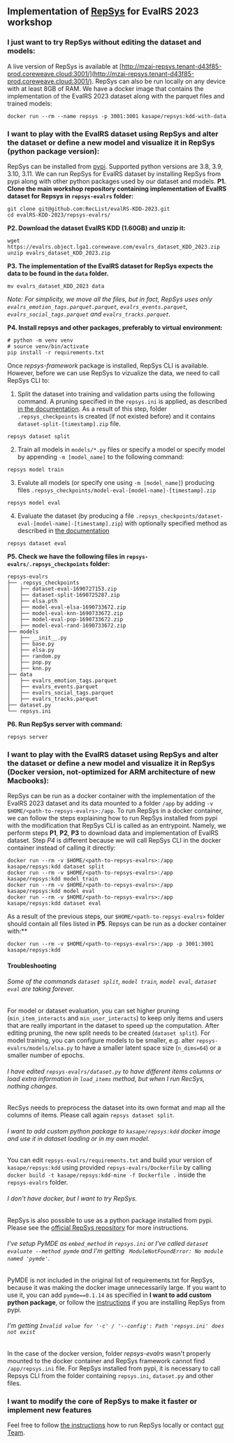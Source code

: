 ## Implementation of [RepSys](https://github.com/cowjen01/repsys/) for EvalRS 2023 workshop

### I just want to try RepSys without editing the dataset and models:

A live version of RepSys is available at [http://mzai-repsys.tenant-d43f85-prod.coreweave.cloud:3001/](http://mzai-repsys.tenant-d43f85-prod.coreweave.cloud:3001/). RepSys can also be run locally on any device with at least 8GB of RAM. We have a docker image that contains the implementation of the EvalRS 2023 dataset along with the parquet files and trained models:
```
docker run --rm --name repsys -p 3001:3001 kasape/repsys:kdd-with-data
```

### I want to play with the EvalRS dataset using RepSys and alter the dataset or define a new model and visualize it in RepSys (python package version):

RepSys can be installed from [pypi](https://pypi.org/project/repsys-framework/). Supported python versions are 3.8, 3.9, 3.10, 3.11. We can run RepSys for EvalRS dataset by installing RepSys from pypi along with other python packages used by our dataset and models.
**P1. Clone the main workshop repository containing implementation of EvalRS dataset for Repsys in `repsys-evalrs` folder:**
```
git clone git@github.com:RecList/evalRS-KDD-2023.git
cd evalRS-KDD-2023/repsys-evalrs/
```
**P2. Download the dataset EvalRS KDD (1.60GB) and unzip it:**
```
wget https://evalrs.object.lga1.coreweave.com/evalrs_dataset_KDD_2023.zip
unzip evalrs_dataset_KDD_2023.zip 
```
**P3. The implementation of the EvalRS dataset for RepSys expects the data to be found in the `data` folder.**
```
mv evalrs_dataset_KDD_2023 data
```
*Note: For simplicity, we move all the files, but in fact, RepSys uses only `evalrs_emotion_tags.parquet.parquet`, `evalrs_events.parquet`, `evalrs_social_tags.parquet` and `evalrs_tracks.parquet`.*

**P4. Install repsys and other packages, preferably to virtual environment:**
```
# python -m venv venv 
# source venv/bin/activate
pip install -r requirements.txt
```
Once *repsys-framework* package is installed, RepSys CLI is available. However, before we can use RepSys to vizualize the data, we need to call RepSys CLI to: 
1. Split the dataset into training and validation parts using the following command. A pruning specified in the `repsys.ini` is applied, as described [in the documentation](https://github.com/cowjen01/repsys/tree/master#repsysini). As a result of this step, folder `.repsys_checkpoints` is created (if not existed before) and it contains `dataset-split-[timestamp].zip` file. 
```
repsys dataset split
```

2. Train all models in `models/*.py` files or specify a model or specify model by appending `-m [model_name]` to the following command:

```
repsys model train
```

3. Evalute all models (or specify one using `-m [model_name]`) producing files `.repsys_checkpoints/model-eval-[model-name]-[timestamp].zip`
```
repsys model eval
```

4. Evaluate the dataset (by producing a file `.repsys_checkpoints/dataset-eval-[model-name]-[timestamp].zip`) with optionally specified method as described in [the documentation](https://github.com/cowjen01/repsys/#evaluating-the-dataset)
```
repsys dataset eval
```

**P5. Check we have the following files in `repsys-evalrs/.repsys_checkpoints` folder:**
```
repsys-evalrs
├── .repsys_checkpoints
│   ├── dataset-eval-1690727153.zip
│   ├── dataset-split-1690725287.zip
│   ├── elsa.pth
│   ├── model-eval-elsa-1690733672.zip
│   ├── model-eval-knn-1690733672.zip
│   ├── model-eval-pop-1690733672.zip
│   ├── model-eval-rand-1690733672.zip
├── models
│   ├── __init__.py
│   ├── base.py
│   ├── elsa.py
│   ├── random.py
│   ├── pop.py
│   ├── knn.py
├── data
│   ├── evalrs_emotion_tags.parquet
│   ├── evalrs_events.parquet
│   ├── evalrs_social_tags.parquet
│   ├── evalrs_tracks.parquet
├── dataset.py
└── repsys.ini
```
**P6. Run RepSys server with command:**
```
repsys server
```

### I want to play with the EvalRS dataset using RepSys and alter the dataset or define a new model and visualize it in RepSys (Docker version, not-optimized for ARM architecture of new Macbooks):

RepSys can be run as a docker container with the implementation of the EvalRS 2023 dataset and its data mounted to a folder `/app` by adding `-v $HOME/<path-to-repsys-evalrs>:/app`. To run RepSys in a docker container, we can follow the steps explaining how to run RepSys installed from pypi with the modification that RepSys CLI is called as an entrypoint. Namely, we perform steps **P1**, **P2**, **P3** to download data and implementation of EvalRS dataset. Step *P4* is different because we will call RepSys CLI in the docker container instead of calling it directly:
```
docker run --rm -v $HOME/<path-to-repsys-evalrs>:/app kasape/repsys:kdd dataset split
docker run --rm -v $HOME/<path-to-repsys-evalrs>:/app kasape/repsys:kdd model train
docker run --rm -v $HOME/<path-to-repsys-evalrs>:/app kasape/repsys:kdd model eval
docker run --rm -v $HOME/<path-to-repsys-evalrs>:/app kasape/repsys:kdd dataset eval
```
As a result of the previous steps, our `$HOME/<path-to-repsys-evalrs>` folder should contain all files listed in **P5**. Repsys can be run as a docker container with:**
```
docker run --rm -v $HOME/<path-to-repsys-evalrs>:/app -p 3001:3001 kasape/repsys:kdd
```

#### Troubleshooting

###### Some of the commands `dataset split`, `model train`, `model eval`, `dataset eval` are taking forever.

For model or dataset evaluation, you can set higher pruning (`min_item_interacts` and `min_user_interacts`) to keep only items and users that are really important in the dataset to speed up the computation. After editing pruning, the new split needs to be created (`dataset split`). For model training, you can configure models to be smaller, e.g. alter `repsys-evalrs/models/elsa.py` to have a smaller latent space size (`n_dims=64`) or a smaller number of epochs.

###### I have edited `repsys-evalrs/dataset.py` to have different items columns or load extra information in `load_items` method, but when I run RecSys, nothing changes.

RecSys needs to preprocess the dataset into its own format and map all the columns of items. Please call again `repsys dataset split`.

###### I want to add custom python package to `kasape/repsys:kdd` docker image and use it in dataset loading or in my own model.

You can edit `repsys-evalrs/requirements.txt` and build your version of `kasape/repsys:kdd` using provided `repsys-evalrs/Dockerfile` by calling `docker build -t kasape/repsys:kdd-mine -f Dockerfile .` inside the `repsys-evalrs` folder.

###### I don't have docker, but I want to try RepSys.

RepSys is also possible to use as a python package installed from pypi. Please see the [official RepSys repository](https://github.com/cowjen01/repsys/) for more instructions.

###### I've setup PyMDE as `embed_method` in `repsys.ini` or I've called `dataset evaluate --method pymde` and I'm getting ` ModuleNotFoundError: No module named 'pymde'`.

PyMDE is not included in the original list of requirements.txt for RepSys, because it was making the docker image unnecessarily large. If you want to use it, you can add `pymde==0.1.14` as specified in **I want to add custom python package**, or follow the [instructions](https://github.com/cowjen01/repsys/#installation) if you are installing RepSys from pypi. 

###### I'm getting `Invalid value for '-c' / '--config': Path 'repsys.ini' does not exist`

In the case of the docker version, folder *repsys-evalrs* wasn't properly mounted to the docker container and RepSys framework cannot find `/app/repsys.ini` file. For RepSys installed from pypi, it is necessary to call Repsys CLI from the folder containing `repsys.ini`, `dataset.py` and other files.

### I want to modify the core of RepSys to make it faster or implement new features
Feel free to follow [the instructions](https://github.com/cowjen01/repsys#contributing) how to run RepSys locally or contact [our Team](https://github.com/cowjen01/repsys#the-team).